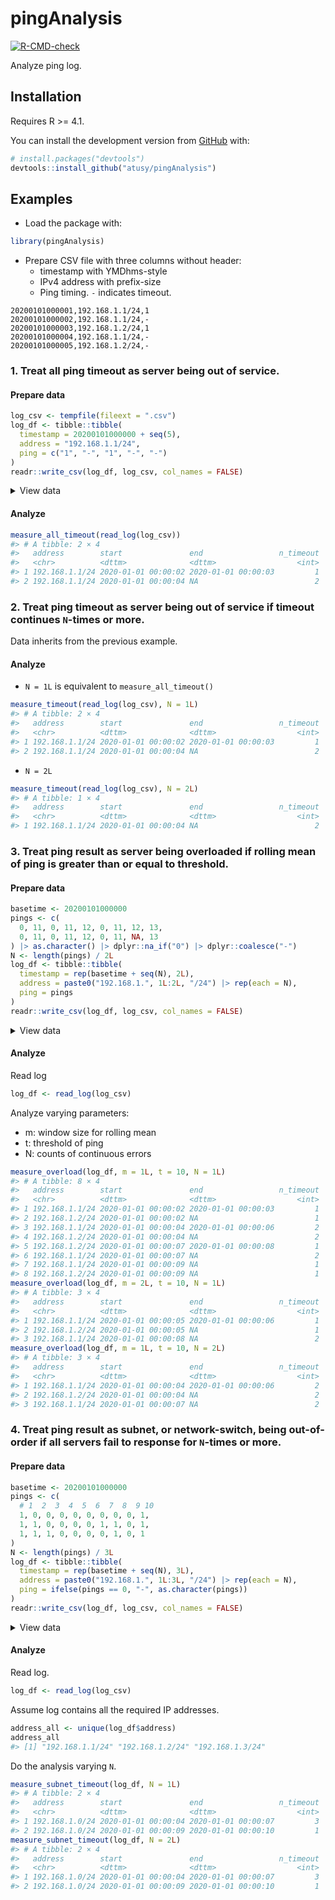 
<!-- README.md is generated from README.Rmd. Please edit that file -->

# pingAnalysis

<!-- badges: start -->

[![R-CMD-check](https://github.com/atusy/pingAnalysis/workflows/R-CMD-check/badge.svg)](https://github.com/atusy/pingAnalysis/actions)
<!-- badges: end -->

Analyze ping log.

## Installation

Requires R \>= 4.1.

You can install the development version from
[GitHub](https://github.com/) with:

``` r
# install.packages("devtools")
devtools::install_github("atusy/pingAnalysis")
```

## Examples

  - Load the package with:

<!-- end list -->

``` r
library(pingAnalysis)
```

  - Prepare CSV file with three columns without header:
      - timestamp with YMDhms-style
      - IPv4 address with prefix-size
      - Ping timing. `-` indicates timeout.

<!-- end list -->

``` csv
20200101000001,192.168.1.1/24,1
20200101000002,192.168.1.1/24,-
20200101000003,192.168.1.2/24,1
20200101000004,192.168.1.1/24,-
20200101000005,192.168.1.2/24,-
```

### 1\. Treat all ping timeout as server being out of service.

#### Prepare data

``` r
log_csv <- tempfile(fileext = ".csv")
log_df <- tibble::tibble(
  timestamp = 20200101000000 + seq(5),
  address = "192.168.1.1/24",
  ping = c("1", "-", "1", "-", "-")
)
readr::write_csv(log_df, log_csv, col_names = FALSE)
```

<details>

<summary>View data</summary>

    20200101000001,192.168.1.1/24,1
    20200101000002,192.168.1.1/24,-
    20200101000003,192.168.1.1/24,1
    20200101000004,192.168.1.1/24,-
    20200101000005,192.168.1.1/24,-

</details>

#### Analyze

``` r
measure_all_timeout(read_log(log_csv))
#> # A tibble: 2 × 4
#>   address        start               end                 n_timeout
#>   <chr>          <dttm>              <dttm>                  <int>
#> 1 192.168.1.1/24 2020-01-01 00:00:02 2020-01-01 00:00:03         1
#> 2 192.168.1.1/24 2020-01-01 00:00:04 NA                          2
```

### 2\. Treat ping timeout as server being out of service **if timeout continues `N`-times or more**.

Data inherits from the previous example.

#### Analyze

  - `N = 1L` is equivalent to `measure_all_timeout()`

<!-- end list -->

``` r
measure_timeout(read_log(log_csv), N = 1L)
#> # A tibble: 2 × 4
#>   address        start               end                 n_timeout
#>   <chr>          <dttm>              <dttm>                  <int>
#> 1 192.168.1.1/24 2020-01-01 00:00:02 2020-01-01 00:00:03         1
#> 2 192.168.1.1/24 2020-01-01 00:00:04 NA                          2
```

  - `N = 2L`

<!-- end list -->

``` r
measure_timeout(read_log(log_csv), N = 2L)
#> # A tibble: 1 × 4
#>   address        start               end                 n_timeout
#>   <chr>          <dttm>              <dttm>                  <int>
#> 1 192.168.1.1/24 2020-01-01 00:00:04 NA                          2
```

### 3\. Treat ping result as server being overloaded if rolling mean of ping is greater than or equal to threshold.

#### Prepare data

``` r
basetime <- 20200101000000
pings <- c(
  0, 11, 0, 11, 12, 0, 11, 12, 13,
  0, 11, 0, 11, 12, 0, 11, NA, 13
) |> as.character() |> dplyr::na_if("0") |> dplyr::coalesce("-")
N <- length(pings) / 2L
log_df <- tibble::tibble(
  timestamp = rep(basetime + seq(N), 2L),
  address = paste0("192.168.1.", 1L:2L, "/24") |> rep(each = N),
  ping = pings
)
readr::write_csv(log_df, log_csv, col_names = FALSE)
```

<details>

<summary>View data</summary>

    20200101000001,192.168.1.1/24,-
    20200101000002,192.168.1.1/24,11
    20200101000003,192.168.1.1/24,-
    20200101000004,192.168.1.1/24,11
    20200101000005,192.168.1.1/24,12
    20200101000006,192.168.1.1/24,-
    20200101000007,192.168.1.1/24,11
    20200101000008,192.168.1.1/24,12
    20200101000009,192.168.1.1/24,13
    20200101000001,192.168.1.2/24,-
    20200101000002,192.168.1.2/24,11
    20200101000003,192.168.1.2/24,-
    20200101000004,192.168.1.2/24,11
    20200101000005,192.168.1.2/24,12
    20200101000006,192.168.1.2/24,-
    20200101000007,192.168.1.2/24,11
    20200101000008,192.168.1.2/24,-
    20200101000009,192.168.1.2/24,13

</details>

#### Analyze

Read log

``` r
log_df <- read_log(log_csv)
```

Analyze varying parameters:

  - m: window size for rolling mean
  - t: threshold of ping
  - N: counts of continuous errors

<!-- end list -->

``` r
measure_overload(log_df, m = 1L, t = 10, N = 1L)
#> # A tibble: 8 × 4
#>   address        start               end                 n_timeout
#>   <chr>          <dttm>              <dttm>                  <int>
#> 1 192.168.1.1/24 2020-01-01 00:00:02 2020-01-01 00:00:03         1
#> 2 192.168.1.2/24 2020-01-01 00:00:02 NA                          1
#> 3 192.168.1.1/24 2020-01-01 00:00:04 2020-01-01 00:00:06         2
#> 4 192.168.1.2/24 2020-01-01 00:00:04 NA                          2
#> 5 192.168.1.2/24 2020-01-01 00:00:07 2020-01-01 00:00:08         1
#> 6 192.168.1.1/24 2020-01-01 00:00:07 NA                          2
#> 7 192.168.1.1/24 2020-01-01 00:00:09 NA                          1
#> 8 192.168.1.2/24 2020-01-01 00:00:09 NA                          1
measure_overload(log_df, m = 2L, t = 10, N = 1L)
#> # A tibble: 3 × 4
#>   address        start               end                 n_timeout
#>   <chr>          <dttm>              <dttm>                  <int>
#> 1 192.168.1.1/24 2020-01-01 00:00:05 2020-01-01 00:00:06         1
#> 2 192.168.1.2/24 2020-01-01 00:00:05 NA                          1
#> 3 192.168.1.1/24 2020-01-01 00:00:08 NA                          2
measure_overload(log_df, m = 1L, t = 10, N = 2L)
#> # A tibble: 3 × 4
#>   address        start               end                 n_timeout
#>   <chr>          <dttm>              <dttm>                  <int>
#> 1 192.168.1.1/24 2020-01-01 00:00:04 2020-01-01 00:00:06         2
#> 2 192.168.1.2/24 2020-01-01 00:00:04 NA                          2
#> 3 192.168.1.1/24 2020-01-01 00:00:07 NA                          2
```

### 4\. Treat ping result as **subnet**, or network-switch, being out-of-order if all servers fail to response for `N`-times or more.

#### Prepare data

``` r
basetime <- 20200101000000
pings <- c(
  # 1  2  3  4  5  6  7  8  9 10
  1, 0, 0, 0, 0, 0, 0, 0, 0, 1,
  1, 1, 0, 0, 0, 0, 1, 1, 0, 1,
  1, 1, 1, 0, 0, 0, 0, 1, 0, 1
)
N <- length(pings) / 3L
log_df <- tibble::tibble(
  timestamp = rep(basetime + seq(N), 3L),
  address = paste0("192.168.1.", 1L:3L, "/24") |> rep(each = N),
  ping = ifelse(pings == 0, "-", as.character(pings))
)
readr::write_csv(log_df, log_csv, col_names = FALSE)
```

<details>

<summary>View data</summary>

    20200101000001,192.168.1.1/24,1
    20200101000002,192.168.1.1/24,-
    20200101000003,192.168.1.1/24,-
    20200101000004,192.168.1.1/24,-
    20200101000005,192.168.1.1/24,-
    20200101000006,192.168.1.1/24,-
    20200101000007,192.168.1.1/24,-
    20200101000008,192.168.1.1/24,-
    20200101000009,192.168.1.1/24,-
    20200101000010,192.168.1.1/24,1
    20200101000001,192.168.1.2/24,1
    20200101000002,192.168.1.2/24,1
    20200101000003,192.168.1.2/24,-
    20200101000004,192.168.1.2/24,-
    20200101000005,192.168.1.2/24,-
    20200101000006,192.168.1.2/24,-
    20200101000007,192.168.1.2/24,1
    20200101000008,192.168.1.2/24,1
    20200101000009,192.168.1.2/24,-
    20200101000010,192.168.1.2/24,1
    20200101000001,192.168.1.3/24,1
    20200101000002,192.168.1.3/24,1
    20200101000003,192.168.1.3/24,1
    20200101000004,192.168.1.3/24,-
    20200101000005,192.168.1.3/24,-
    20200101000006,192.168.1.3/24,-
    20200101000007,192.168.1.3/24,-
    20200101000008,192.168.1.3/24,1
    20200101000009,192.168.1.3/24,-
    20200101000010,192.168.1.3/24,1

</details>

#### Analyze

Read log.

``` r
log_df <- read_log(log_csv)
```

Assume log contains all the required IP addresses.

``` r
address_all <- unique(log_df$address)
address_all
#> [1] "192.168.1.1/24" "192.168.1.2/24" "192.168.1.3/24"
```

Do the analysis varying `N`.

``` r
measure_subnet_timeout(log_df, N = 1L)
#> # A tibble: 2 × 4
#>   address        start               end                 n_timeout
#>   <chr>          <dttm>              <dttm>                  <int>
#> 1 192.168.1.0/24 2020-01-01 00:00:04 2020-01-01 00:00:07         3
#> 2 192.168.1.0/24 2020-01-01 00:00:09 2020-01-01 00:00:10         1
measure_subnet_timeout(log_df, N = 2L)
#> # A tibble: 2 × 4
#>   address        start               end                 n_timeout
#>   <chr>          <dttm>              <dttm>                  <int>
#> 1 192.168.1.0/24 2020-01-01 00:00:04 2020-01-01 00:00:07         3
#> 2 192.168.1.0/24 2020-01-01 00:00:09 2020-01-01 00:00:10         1
```
